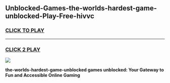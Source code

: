 
## Unblocked-Games-the-worlds-hardest-game-unblocked-Play-Free-hivvc
<h3>
<a href="https://premium76.site?title=the-worlds-hardest-game-unblocked&ref=12A">CLICK TO PLAY</a></h3>
<hr>

<h3>
<a href="https://premium76.site?title=the-worlds-hardest-game-unblocked&ref=12A">CLICK 2 PLAY</a>
  
</h3>

<a href="https://premium76.site?title=the-worlds-hardest-game-unblocked&ref=12A"><img src="https://clearcache.store/games.png"></a>


**the-worlds-hardest-game-unblocked games unblocked: Your Gateway to Fun and Accessible Online Gaming**
